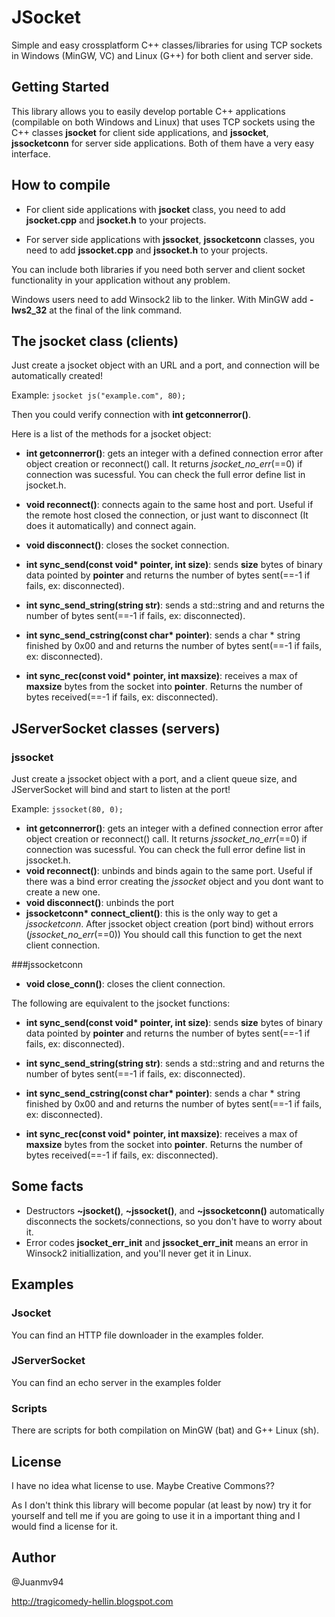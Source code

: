 # JSocket
Simple and easy crossplatform C++ classes/libraries for using TCP sockets in Windows (MinGW, VC) and Linux (G++) for both client and server side.

## Getting Started

This library allows you to easily develop portable C++ applications (compilable on both Windows and Linux) that uses TCP sockets using the C++ classes **jsocket** for client side applications, and **jssocket**, **jssocketconn** for server side applications. Both of them have a very easy interface.

## How to compile
* For client side applications with **jsocket** class, you need to add **jsocket.cpp** and **jsocket.h** to your projects.

* For server side applications with **jssocket**, **jssocketconn** classes, you need to add **jssocket.cpp** and **jssocket.h** to your projects.

You can include both libraries if you need both server and client socket functionality in your application without any problem.

Windows users need to add Winsock2 lib to the linker. With MinGW add **-lws2_32** at the final of the link command.

## The jsocket class (clients)

Just create a jsocket object with an URL and a port, and connection will be automatically created!

Example: `jsocket js("example.com", 80);`

Then you could verify connection with **int getconnerror()**.

Here is a list of the methods for a jsocket object:

* **int getconnerror()**: gets an integer with a defined connection error after object creation or reconnect() call. It returns *jsocket\_no\_err*(==0) if connection was sucessful. You can check the full error define list in jsocket.h.

* **void reconnect()**: connects again to the same host and port. Useful if the remote host closed the connection, or just want to disconnect (It does it automatically) and connect again.

* **void disconnect()**: closes the socket connection.

* **int sync\_send(const void\* pointer, int size)**: sends **size** bytes of binary data pointed by **pointer** and returns the number of bytes sent(==-1 if fails, ex: disconnected).

* **int sync\_send\_string(string str)**: sends a std::string and and returns the number of bytes sent(==-1 if fails, ex: disconnected).

* **int sync\_send\_cstring(const char\* pointer)**: sends a char * string finished by 0x00 and and returns the number of bytes sent(==-1 if fails, ex: disconnected).

* **int sync\_rec(const void\* pointer, int maxsize)**: receives a max of **maxsize** bytes from the socket into **pointer**. Returns the number of bytes received(==-1 if fails, ex: disconnected).

## JServerSocket classes (servers)
### jssocket
Just create a jssocket object with a port, and a client queue size, and JServerSocket will bind and start to listen at the port!

Example: `jssocket(80, 0);`

* **int getconnerror()**: gets an integer with a defined connection error after object creation or reconnect() call. It returns *jssocket\_no\_err*(==0) if connection was sucessful. You can check the full error define list in jssocket.h.
* **void reconnect()**: unbinds and binds again to the same port. Useful if there was a bind error creating the *jssocket* object and you dont want to create a new one. 
* **void disconnect()**: unbinds the port
* **jssocketconn\* connect_client()**: this is the only way to get a *jssocketconn*. After jssocket object creation (port bind) without errors (*jssocket\_no\_err*(==0)) You should call this function to get the next client connection.

###jssocketconn
* **void close_conn()**: closes the client connection.

The following are equivalent to the jsocket functions:
 
* **int sync\_send(const void\* pointer, int size)**: sends **size** bytes of binary data pointed by **pointer** and returns the number of bytes sent(==-1 if fails, ex: disconnected).

* **int sync\_send\_string(string str)**: sends a std::string and and returns the number of bytes sent(==-1 if fails, ex: disconnected).

* **int sync\_send\_cstring(const char\* pointer)**: sends a char * string finished by 0x00 and and returns the number of bytes sent(==-1 if fails, ex: disconnected).

* **int sync\_rec(const void\* pointer, int maxsize)**: receives a max of **maxsize** bytes from the socket into **pointer**. Returns the number of bytes received(==-1 if fails, ex: disconnected).

## Some facts

* Destructors **~jsocket()**, **~jssocket()**, and **~jssocketconn()** automatically disconnects the sockets/connections, so you don't have to worry about it.
* Error codes **jsocket\_err\_init** and **jssocket\_err\_init** means an error in Winsock2 initiallization, and you'll never get it in Linux.

## Examples
### Jsocket
You can find an HTTP file downloader in the examples 
folder.

### JServerSocket
You can find an echo server in the examples folder


### Scripts
There are scripts for both compilation on MinGW (bat) and G++ Linux (sh).

## License

I have no idea what license to use. Maybe Creative Commons??

As I don't think this library will become popular (at least by now) try it for yourself and tell me if you are going to use it in a important thing and I would find a license for it.

## Author
@Juanmv94

http://tragicomedy-hellin.blogspot.com